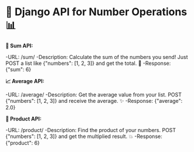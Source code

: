 # 🚀 Django API for Number Operations 📊

**🔢 Sum API:**

-URL: /sum/
-Description: Calculate the sum of the numbers you send! Just POST a list like {"numbers": [1, 2, 3]} and get the total. 💯
-Response: {"sum": 6}

**📈 Average API:**

-URL: /average/
-Description: Get the average value from your list. POST {"numbers": [1, 2, 3]} and receive the average. ✨
-Response: {"average": 2.0}


**🔢 Product API:**

-URL: /product/
-Description: Find the product of your numbers. POST {"numbers": [1, 2, 3]} and get the multiplied result. 💥
-Response: {"product": 6}

